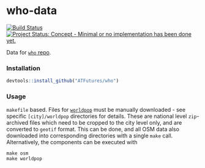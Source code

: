 <!-- README.md is generated from README.Rmd. Please edit that file -->
who-data
========

[![Build Status](https://travis-ci.org/ATFutures/who.svg)](https://travis-ci.org/ATFutures/who) [![Project Status: Concept - Minimal or no implementation has been done yet.](http://www.repostatus.org/badges/0.1.0/concept.svg)](http://www.repostatus.org/#concept)

Data for [`who` repo](https://github.com/ATFutures/who).

### Installation

``` r
devtools::install_github("ATFutures/who")
```

### Usage

`makefile` based. Files for [`worldpop`](http://www.worldpop.org.uk) must be manually downloaded - see specific `[city]/worldpop` directories for details. These are national level `zip`-archived files which need to be cropped to the city level only, and are converted to `geotif` format. This can be done, and all OSM data also downloaded into corresponding directories with a single `make` call. Alternatively, the components can be executed with

    make osm
    make worldpop
